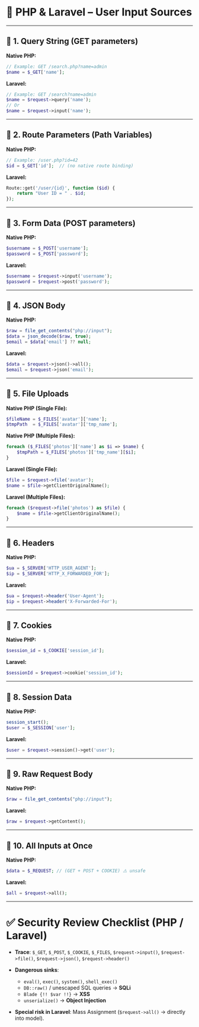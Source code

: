 # 🐘 **PHP & Laravel – User Input Sources**

---

## 🔹 1. Query String (GET parameters)

**Native PHP:**

```php
// Example: GET /search.php?name=admin
$name = $_GET['name'];
```

**Laravel:**

```php
// Example: GET /search?name=admin
$name = $request->query('name');
// Or
$name = $request->input('name');
```

---

## 🔹 2. Route Parameters (Path Variables)

**Native PHP:**

```php
// Example: /user.php?id=42
$id = $_GET['id'];  // (no native route binding)
```

**Laravel:**

```php
Route::get('/user/{id}', function ($id) {
    return "User ID = " . $id;
});
```

---

## 🔹 3. Form Data (POST parameters)

**Native PHP:**

```php
$username = $_POST['username'];
$password = $_POST['password'];
```

**Laravel:**

```php
$username = $request->input('username');
$password = $request->post('password');
```

---

## 🔹 4. JSON Body

**Native PHP:**

```php
$raw = file_get_contents("php://input");
$data = json_decode($raw, true);
$email = $data['email'] ?? null;
```

**Laravel:**

```php
$data = $request->json()->all();
$email = $request->json('email');
```

---

## 🔹 5. File Uploads

**Native PHP (Single File):**

```php
$fileName = $_FILES['avatar']['name'];
$tmpPath  = $_FILES['avatar']['tmp_name'];
```

**Native PHP (Multiple Files):**

```php
foreach ($_FILES['photos']['name'] as $i => $name) {
    $tmpPath = $_FILES['photos']['tmp_name'][$i];
}
```

**Laravel (Single File):**

```php
$file = $request->file('avatar');
$name = $file->getClientOriginalName();
```

**Laravel (Multiple Files):**

```php
foreach ($request->file('photos') as $file) {
    $name = $file->getClientOriginalName();
}
```

---

## 🔹 6. Headers

**Native PHP:**

```php
$ua = $_SERVER['HTTP_USER_AGENT'];
$ip = $_SERVER['HTTP_X_FORWARDED_FOR'];
```

**Laravel:**

```php
$ua = $request->header('User-Agent');
$ip = $request->header('X-Forwarded-For');
```

---

## 🔹 7. Cookies

**Native PHP:**

```php
$session_id = $_COOKIE['session_id'];
```

**Laravel:**

```php
$sessionId = $request->cookie('session_id');
```

---

## 🔹 8. Session Data

**Native PHP:**

```php
session_start();
$user = $_SESSION['user'];
```

**Laravel:**

```php
$user = $request->session()->get('user');
```

---

## 🔹 9. Raw Request Body

**Native PHP:**

```php
$raw = file_get_contents("php://input");
```

**Laravel:**

```php
$raw = $request->getContent();
```

---

## 🔹 10. All Inputs at Once

**Native PHP:**

```php
$data = $_REQUEST; // (GET + POST + COOKIE) ⚠️ unsafe
```

**Laravel:**

```php
$all = $request->all();
```

---

# ✅ **Security Review Checklist (PHP / Laravel)**

* **Trace**: `$_GET`, `$_POST`, `$_COOKIE`, `$_FILES`, `$request->input()`, `$request->file()`, `$request->json()`, `$request->header()`
* **Dangerous sinks**:

  * `eval()`, `exec()`, `system()`, `shell_exec()`
  * `DB::raw()` / unescaped SQL queries → **SQLi**
  * `Blade {!! $var !!}` → **XSS**
  * `unserialize()` → **Object Injection**
* **Special risk in Laravel**: Mass Assignment (`$request->all()` → directly into model).

